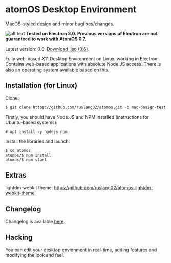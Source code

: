 # atomOS Desktop Environment
MacOS-styled design and minor bugfixes/changes.

![alt text](https://raw.githubusercontent.com/ruslang02/atomos/master/PREVIEW.png)
**Tested on Electron 3.0. Previous versions of Electron are not guaranteed to work with AtomOS 0.7.**

Latest version: 0.8. [Download .iso (0.6)](https://github.com/ruslang02/atomos/releases).

Fully web-based X11 Desktop Environment on Linux, working in Electron.
Contains web-based applications with absolute Node.JS access.
There is also an operating system available based on this.

## Installation (for Linux)

Clone:
```
$ git clone https://github.com/ruslang02/atomos.git -b mac-design-test
```

Firstly, you should have Node.JS and NPM installed (instructions for Ubuntu-based systems):
```
# apt install -y nodejs npm
```
Install the libraries and launch:
```
$ cd atomos
atomos/$ npm install
atomos/$ npm start
```

## Extras
lightdm-webkit theme: https://github.com/ruslang02/atomos-lightdm-webkit-theme

## Changelog
Changelog is available [here](https://github.com/ruslang02/atomos/blob/master/CHANGELOG.md).

## Hacking
You can edit your desktop envionment in real-time, adding features and modifying the look and feel.
